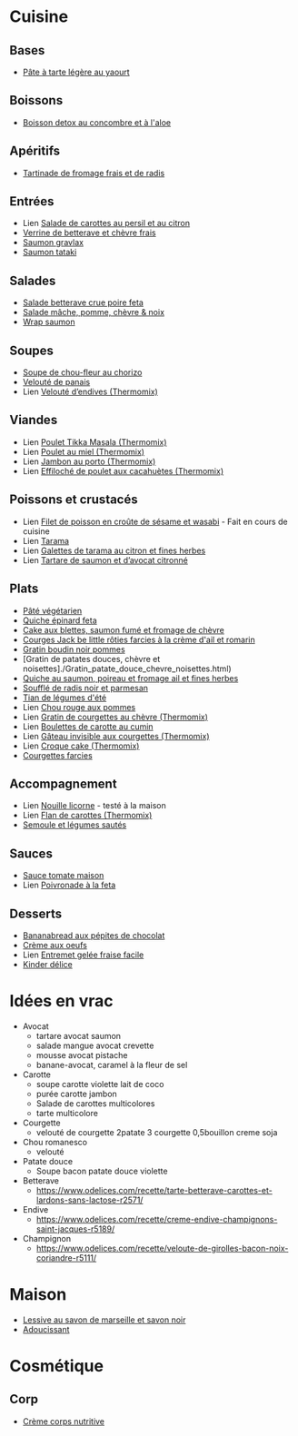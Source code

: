 
# Cuisine

## Bases

* [Pâte à tarte légère au yaourt](./Cuisine/Pate_a_tarte_legere.html)

## Boissons

* [Boisson detox au concombre et à l'aloe](./Cuisine/Boisson_detox_concombre_aloe.html)

## Apéritifs

* [Tartinade de fromage frais et de radis](./Cuisine/Tartinade_fromage_frais_radis.html)

## Entrées

* Lien [Salade de carottes au persil et au citron](https://www.fourchette-et-bikini.fr/recettes/recettes-minceur/salade-de-carottes-legere-au-persil-et-au-citron.html)
* [Verrine de betterave et chèvre frais](./Cuisine/Verrine_betterave_chevre.html)
* [Saumon gravlax](./Cuisine/Saumon_gravlax.html)
* [Saumon tataki](./Cuisine/Saumon_tataki.html)

## Salades

* [Salade betterave crue poire feta](./Cuisine/Salade_betterave_crue_poire.html)
* [Salade mâche, pomme, chèvre & noix](./Cuisine/Salade_mache_pomme_chevre_noix.html)
* [Wrap saumon](./Cuisine/Wrap_saumon.html)

## Soupes

* [Soupe de chou-fleur au chorizo](./Cuisine/Soupe_chou_fleur_chorizo.html)
* [Velouté de panais](./Cuisine/Veloute_panais.html)
* Lien [Velouté d’endives (Thermomix)](https://www.cookomix.com/recettes/veloute-endives-thermomix/)

## Viandes

* Lien [Poulet Tikka Masala (Thermomix)](https://www.cookomix.com/recettes/poulet-tikka-masala-thermomix/)
* Lien [Poulet au miel (Thermomix)](https://www.cookomix.com/recettes/poulet-au-miel-thermomix/)
* Lien [Jambon au porto (Thermomix)](https://www.cookomix.com/recettes/jambon-au-porto-thermomix/)
* Lien [Effiloché de poulet aux cacahuètes (Thermomix)](https://www.cookomix.com/recettes/effiloche-de-poulet-aux-cacahuetes-thermomix/)

## Poissons et crustacés

* Lien [Filet de poisson en croûte de sésame et wasabi](https://www.cook-and-go.com/fr_FR/user/recipe-print?recipe_id=1360) - Fait en cours de cuisine
* Lien [Tarama](https://www.196flavors.com/fr/grece-tarama-taramosalata/)
* Lien [Galettes de tarama au citron et fines herbes](https://www.fourchette-et-bikini.fr/recettes/recettes-minceur/galettes-de-tarama-au-citron-et-fines-herbes.html)
* Lien [Tartare de saumon et d’avocat citronné](https://www.fourchette-et-bikini.fr/recettes/recettes-minceur/tartare-minceur-de-saumon-et-davocat-citronne.html)

## Plats

* [Pâté végétarien](./Cuisine/Pate_vegetarien.html)
* [Quiche épinard feta](./Cuisine/Quiche_epinard_feta.html)
* [Cake aux blettes, saumon fumé et fromage de chèvre](./Cuisine/Cake_blettes_saumon_fumé_chèvre.html)
* [Courges Jack be little rôties farcies à la crème d'ail et romarin](./Cuisine/Courge_jack_be_little_roties_creme_ail_romarin.html)
* [Gratin boudin noir pommes](./Cuisine/Gratin_boudin_pommes.html)
* [Gratin de patates douces, chèvre et noisettes]./Gratin_patate_douce_chevre_noisettes.html)
* [Quiche au saumon, poireau et fromage ail et fines herbes](./Cuisine/Quiche_saumon_poireau_fromage_ail_fines_herbes.html)
* [Soufflé de radis noir et parmesan](./Cuisine/Souffle_radis_noir_parmesan.html)
* [Tian de légumes d'été](./Cuisine/Tian_legumes_ete.html)
* Lien [Chou rouge aux pommes](https://www.marmiton.org/recettes/recette_chou-rouge-aux-pommes-de-ma-grand-mere_44248.aspx)
* Lien [Gratin de courgettes au chèvre (Thermomix)](https://www.cookomix.com/recettes/gratin-de-courgettes-chevre-thermomix/)
* Lien [Boulettes de carotte au cumin](https://dubiodansmonbento.com/boulettes-de-carotte-au-cumin/)
* Lien [Gâteau invisible aux courgettes (Thermomix)](https://www.cookomix.com/recettes/gateau-invisible-aux-courgettes-thermomix/)
* Lien [Croque cake (Thermomix)](https://www.cookomix.com/recettes/croque-cake-thermomix/)
* [Courgettes farcies](./Cuisine/Courgettes_farcies.html)

## Accompagnement

* Lien [Nouille licorne](http://theindigokitchen.com/quick-and-simple-unicorn-noodles/) - testé à la maison
* Lien [Flan de carottes (Thermomix)](https://www.cookomix.com/recettes/flan-de-carottes-thermomix/)
* [Semoule et légumes sautés](./Cuisine/Semoule_legumes_sautes.html)

## Sauces

* [Sauce tomate maison](./Cuisine/Sauce_tomate_maison.html)
* Lien [Poivronade à la feta](https://www.cookomix.com/recettes/poivronade-feta-thermomix/)

## Desserts

* [Bananabread aux pépites de chocolat](./Cuisine/Bananabread_pepites_chocolat.html)
* [Crème aux oeufs](./Cuisine/Creme_aux_oeufs.html)
* Lien [Entremet gelée fraise facile](https://www.instagram.com/p/Bq8IUk9DIIl/?utm_source=ig_web_button_share_sheet)
* [Kinder délice](./Cuisine/Kinder_delice.html)

# Idées en vrac

* Avocat
  * tartare avocat saumon
  * salade mangue avocat crevette
  * mousse avocat pistache
  * banane-avocat, caramel à la fleur de sel
* Carotte
  * soupe carotte violette lait de coco
  * purée carotte jambon
  * Salade de carottes multicolores
  * tarte multicolore
* Courgette
  * velouté de courgette 2patate 3 courgette 0,5bouillon creme soja
* Chou romanesco
  * velouté
* Patate douce
  * Soupe bacon patate douce violette
* Betterave
  * https://www.odelices.com/recette/tarte-betterave-carottes-et-lardons-sans-lactose-r2571/
* Endive
  * https://www.odelices.com/recette/creme-endive-champignons-saint-jacques-r5189/
* Champignon
  * https://www.odelices.com/recette/veloute-de-girolles-bacon-noix-coriandre-r5111/

# Maison

* [Lessive au savon de marseille et savon noir](./Maison/Lessive_savon_marseille_et_noir.html)
* [Adoucissant](./Maison/Adoucissant.html)

# Cosmétique

## Corp

* [Crème corps nutritive](./Creme_corps_nutritive.html)
